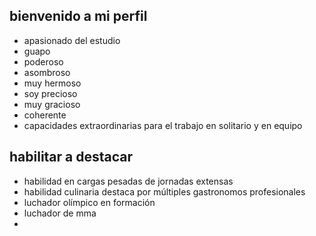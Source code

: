 ## bienvenido a mi perfil ##
* apasionado del estudio
* guapo
* poderoso
* asombroso
* muy hermoso
* soy precioso
* muy gracioso 
* coherente
* capacidades extraordinarias para el trabajo en solitario y en equipo
## habilitar a destacar ##
* habilidad en cargas pesadas de jornadas extensas
* habilidad culinaria destaca por múltiples gastronomos profesionales 
*  luchador olímpico en formación
*  luchador de mma
*  
